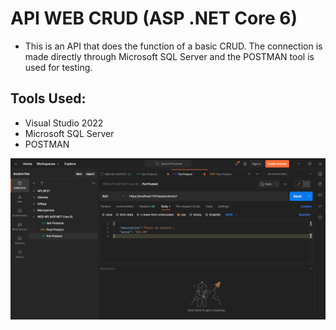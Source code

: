# API WEB CRUD (ASP .NET Core 6)
- This is an API that does the function of a basic CRUD. The connection is made directly through Microsoft SQL Server and the POSTMAN tool is used for testing.

## Tools Used:
- Visual Studio 2022
- Microsoft SQL Server
- POSTMAN

![](POSTMAN.png)
